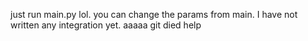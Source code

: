 just run main.py lol. you can change the params from main. I have not written any integration yet.
aaaaa git died help